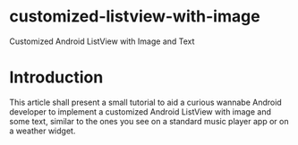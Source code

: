 # customized-listview-with-image
Customized Android ListView with Image and Text

# Introduction
This article shall present a small tutorial to aid a curious wannabe Android developer 
to implement a customized Android ListView with image and some text, similar to 
the ones you see on a standard music player app or on a weather widget.
